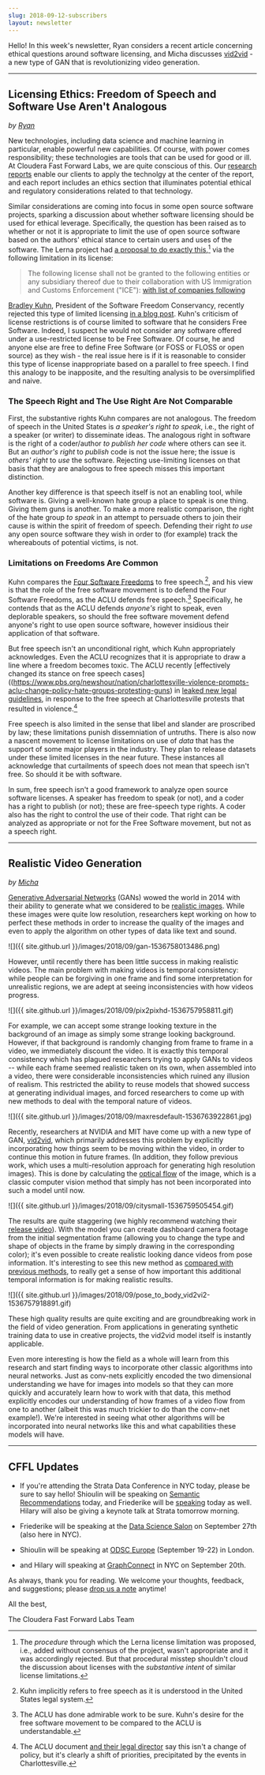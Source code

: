 ```yaml
---
slug: 2018-09-12-subscribers
layout: newsletter
---
```


Hello!  In this week's newsletter, Ryan considers a recent article concerning ethical questions around software licensing, and Micha discusses [vid2vid](https://tcwang0509.github.io/vid2vid/) - a new type of GAN that is revolutionizing video generation.

---

## Licensing Ethics: Freedom of Speech and Software Use Aren't Analogous
_by [Ryan](https://twitter.com/jqpubliq)_

New technologies, including data science and machine learning in particular, enable powerful new capabilities. Of course, with power comes responsibility; these technologies are tools that can be used for good or ill. At Cloudera Fast Forward Labs, we are quite conscious of this. Our [research reports](https://www.cloudera.com/products/fast-forward-labs-research.html) enable our clients to apply the technolgy at the center of the report, and each report includes an ethics section that illuminates potential ethical and regulatory considerations related to that technology.

Similar considerations are coming into focus in some open source software projects, sparking a discussion about whether software licensing should be used for ethical leverage. Specifically, the question has been raised as to whether or not it is appropriate to limit the use of open source software based on the authors' ethical stance to certain users and uses of the software. The Lerna project had [a proposal to do exactly this](https://github.com/lerna/lerna/pull/1616),[^1] via the following limitation in its license:

> The following license shall not be granted to the following entities or any subsidiary thereof due to their collaboration with US Immigration and Customs Enforcement ("ICE"): [with list of companies following](https://github.com/lerna/lerna/pull/1616)

[Bradley Kuhn](https://sfconservancy.org/about/officers/), President of the Software Freedom Conservancy, recently rejected this type of limited licensing [in a blog post](https://sfconservancy.org/blog/2018/aug/30/big-tent/). Kuhn's criticism of license restrictions is of course limited to software that he considers Free Software. Indeed, I suspect he would not consider any software offered under a use-restricted license to be Free Software. Of course, he and anyone else are free to define Free Software (or FOSS or FLOSS or open source) as they wish - the real issue here is if it is reasonable to consider this type of license inappropriate based on a parallel to free speech. I find this analogy to be inapposite, and the resulting analysis to be oversimplified and naive.

### The Speech Right and The Use Right Are Not Comparable

First, the substantive rights Kuhn compares are not analogous. The freedom of speech in the United States is _a speaker's right to speak_, i.e., the right of a speaker (or writer) to disseminate ideas. The analogous right in software is the right of a coder/author _to publish her code_ where others can see it. But an _author's right_ to _publish_ code is not the issue here; the issue is _others' right_ to _use_ the software. Rejecting use-limiting licenses on that basis that they are analogous to free speech misses this important distinction.

Another key difference is that speech itself is not an enabling tool, while software is. Giving a well-known hate group a place to speak is one thing. Giving them guns is another. To make a more realistic comparison, the right of the hate group _to speak_ in an attempt to persuade others to join their cause is within the spirit of freedom of speech. Defending their right _to use_ any open source software they wish in order to (for example) track the whereabouts of potential victims, is not.

### Limitations on Freedoms Are Common

Kuhn compares the [Four Software Freedoms](https://www.gnu.org/philosophy/free-sw.html.en) to free speech.[^2], and his view is that the role of the free software movement is to defend the Four Software Freedoms, as the ACLU defends free speech.[^3] Specifically, he contends that as the ACLU defends _anyone's_ right to speak, even deplorable speakers, so should the free software movement defend anyone's right to use open source software, however insidious their application of that software.

But free speech isn't an unconditional right, which Kuhn appropriately acknowledges. Even the ACLU recognizes that it is appropriate to draw a line where a freedom becomes toxic. The ACLU recently [effectively changed its stance on free speech cases]((https://www.pbs.org/newshour/nation/charlottesville-violence-prompts-aclu-change-policy-hate-groups-protesting-guns) in [leaked new legal guidelines](http://online.wsj.com/public/resources/documents/20180621ACLU.pdf), in response to the free speech at Charlottesville protests that resulted in violence.[^4] 

Free speech is also limited in the sense that libel and slander are proscribed by law; these limitations punish dissemniation of untruths. There is also now a nascent movement to license limitations on use of _data_ that has the support of some major players in the industry. They plan to release datasets under these limited licenses in the near future. These instances all acknowledge that curtailments of speech does not mean that speech isn't free. So should it be with software.

In sum, free speech isn't a good framework to analyze open source software licenses. A speaker has freedom to speak (or not), and a coder has a right to publish (or not); these are free-speech type rights. A coder also has the right to control the use of their code. That right can be analyzed as appropriate or not for the Free Software movement, but not as a speech right.


[^1]: The _procedure_ through which the Lerna license limitation was proposed, i.e., added without consensus of the project, wasn't appropriate and it was accordingly rejected. But that procedural misstep shouldn't cloud the discussion about licenses with the _substantive intent_ of similar license limitations.

[^2]: Kuhn implicitly refers to free speech as it is understood in the United States legal system.

[^3]: The ACLU has done admirable work to be sure. Kuhn's desire for the free software movement to be compared to the ACLU is understandable.

[^4]: The ACLU document [and their legal director](https://www.aclu.org/blog/free-speech/aclus-longstanding-commitment-defending-speech-we-hate) say this isn't a change of policy, but it's clearly a shift of priorities, precipitated by the events in Charlottesville.


---

## Realistic Video Generation
_by [Micha](http://micha.codes/)_

[Generative Adversarial Networks][6] (GANs) wowed the world in 2014 with their
ability to generate what we considered to be [realistic images][4]. While these
images were quite low resolution, researchers kept working on how to perfect
these methods in order to increase the quality of the images and even to apply
the algorithm on other types of data like text and sound.

![]({{ site.github.url }}/images/2018/09/gan-1536758013486.png)

However, until recently there has been little success in making realistic
videos. The main problem with making videos is temporal consistency: while
people can be forgiving in one frame and find some interpretation for
unrealistic regions, we are adept at seeing inconsistencies with how videos
progress.

![]({{ site.github.url }}/images/2018/09/pix2pixhd-1536757958811.gif)

For example, we can accept some strange looking texture in the background of an
image as simply some strange looking background. However, if that background is
randomly changing from frame to frame in a video, we immediately discount the
video. It is exactly this temporal consistency which has plagued researchers
trying to apply GANs to videos -- while each frame seemed realistic taken on
its own, when assembled into a video, there were considerable inconsistencies
which ruined any illusion of realism. This restricted the ability to reuse
models that showed success at generating individual images, and forced
researchers to come up with new methods to deal with the temporal nature of
videos.

![]({{ site.github.url }}/images/2018/09/maxresdefault-1536763922861.jpg)

Recently, researchers at NVIDIA and MIT have come up with a new type of
GAN, [vid2vid][1], which primarily addresses this problem by explicitly
incorporating how things seem to be moving within the video, in order to continue
this motion in future frames. (In addition, they follow previous work, which uses
a multi-resolution approach for generating high resolution images). This is done
by calculating the [optical flow][5] of the image, which is a classic computer
vision method that simply has not been incorporated into such a model until now.

![]({{ site.github.url }}/images/2018/09/citysmall-1536759505454.gif)

The results are quite staggering (we highly recommend watching their [release
video][2]). With the model you can create dashboard camera footage from the initial
segmentation frame (allowing you to change the type and shape of objects in the
frame by simply drawing in the corresponding color); it's even possible to create realistic looking
dance videos from pose information. It's interesting to see this new method as
[compared with previous methods][3], to really get a sense of how important this
additional temporal information is for making realistic results.

![]({{ site.github.url }}/images/2018/09/pose_to_body_vid2vi2-1536757918891.gif)

These high quality results are quite exciting and are groundbreaking work in
the field of video generation. From applications in generating synthetic
training data to use in creative projects, the vid2vid model itself is instantly
applicable.

Even more interesting is how the field as a whole will learn from this
research and start finding ways to incorporate other classic algorithms into
neural networks. Just as conv-nets explicitly encoded the two dimensional
understanding we have for images into models so that they can more quickly and
accurately learn how to work with that data, this method explicitly encodes our
understanding of how frames of a video flow from one to another (albeit this was
much trickier to do than the conv-net example!). We're interested in seeing what
other algorithms will be incorporated into neural networks like this and what
capabilities these models will have.

[1]: https://tcwang0509.github.io/vid2vid/
[2]: https://www.youtube.com/watch?v=GrP_aOSXt5U&feature=youtu.be
[3]: https://www.youtube.com/watch?v=A7g4mLD1E1E
[4]: https://arxiv.org/abs/1701.07875
[5]: https://en.wikipedia.org/wiki/Optical_flow
[6]: https://arxiv.org/abs/1406.2661

---

## CFFL Updates

* If you're attending the Strata Data Conference in NYC today, please be sure to say hello!  Shioulin will be speaking on [Semantic Recommendations](https://conferences.oreilly.com/strata/strata-ny/public/schedule/detail/69260) today, and Friederike will be [speaking](https://conferences.oreilly.com/strata/strata-ny/public/schedule/detail/69365) today as well.  Hilary will also be giving a keynote talk at Strata tomorrow morning.

* Friederike will be speaking at the [Data Science Salon](https://www.eventbrite.com/e/data-science-salon-nyc-tickets-40072527007) on September 27th (also here in NYC).

* Shioulin will be speaking at [ODSC Europe](https://odsc.com/london) (September 19-22) in London.

* and Hilary will speaking at [GraphConnect](https://neo4j.com/blog/hilary-mason-cloudera-stephen-ogrady-redmonk-keynote-graphconnect/) in NYC on September 20th.

As always, thank you for reading. We welcome your thoughts, feedback, and suggestions; please [drop us a note](mailto:cffl@cloudera.com) anytime!

All the best,

The Cloudera Fast Forward Labs Team
